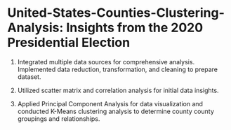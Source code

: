 # United-States-Counties-Clustering-Analysis: Insights from the 2020 Presidential Election

 1) Integrated multiple data sources for comprehensive analysis. Implemented data reduction, transformation, and cleaning to prepare dataset.
 
 2) Utilized scatter matrix and correlation analysis for initial data insights.
 
 3) Applied Principal Component Analysis for data visualization and conducted K-Means clustering analysis to determine county county groupings and relationships.
